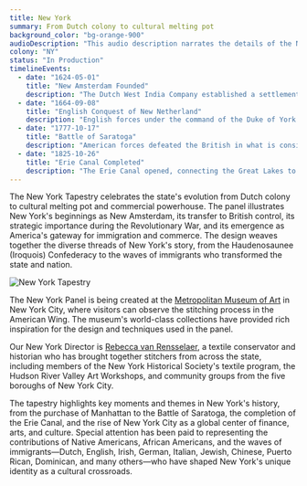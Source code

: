 ```yaml
---
title: New York
summary: From Dutch colony to cultural melting pot
background_color: "bg-orange-900"
audioDescription: "This audio description narrates the details of the New York Tapestry, which depicts the state's evolution from Dutch colony to British possession to American state, and its emergence as a center of commerce and immigration."
colony: "NY"
status: "In Production"
timelineEvents:
  - date: "1624-05-01"
    title: "New Amsterdam Founded"
    description: "The Dutch West India Company established a settlement on Manhattan Island, naming it New Amsterdam, which would later become New York City."
  - date: "1664-09-08"
    title: "English Conquest of New Netherland"
    description: "English forces under the command of the Duke of York captured New Amsterdam without resistance, renaming it New York and beginning the period of English colonial rule."
  - date: "1777-10-17"
    title: "Battle of Saratoga"
    description: "American forces defeated the British in what is considered the turning point of the Revolutionary War, leading to French recognition and support for American independence."
  - date: "1825-10-26"
    title: "Erie Canal Completed"
    description: "The Erie Canal opened, connecting the Great Lakes to the Atlantic Ocean via the Hudson River, revolutionizing transportation and trade and establishing New York City as America's premier commercial center."
---
```


The New York Tapestry celebrates the state's evolution from Dutch colony to cultural melting pot and commercial powerhouse. The panel illustrates New York's beginnings as New Amsterdam, its transfer to British control, its strategic importance during the Revolutionary War, and its emergence as America's gateway for immigration and commerce. The design weaves together the diverse threads of New York's story, from the Haudenosaunee (Iroquois) Confederacy to the waves of immigrants who transformed the state and nation.

![New York Tapestry](/content/tapestries/new-york/new-york-tapestry-main.jpg)

The New York Panel is being created at the [Metropolitan Museum of Art](/team/historical-partners/#metropolitan-museum) in New York City, where visitors can observe the stitching process in the American Wing. The museum's world-class collections have provided rich inspiration for the design and techniques used in the panel.

Our New York Director is [Rebecca van Rensselaer](/team/state-directors/#rebecca-van-rensselaer), a textile conservator and historian who has brought together stitchers from across the state, including members of the New York Historical Society's textile program, the Hudson River Valley Art Workshops, and community groups from the five boroughs of New York City.

The tapestry highlights key moments and themes in New York's history, from the purchase of Manhattan to the Battle of Saratoga, the completion of the Erie Canal, and the rise of New York City as a global center of finance, arts, and culture. Special attention has been paid to representing the contributions of Native Americans, African Americans, and the waves of immigrants—Dutch, English, Irish, German, Italian, Jewish, Chinese, Puerto Rican, Dominican, and many others—who have shaped New York's unique identity as a cultural crossroads.

